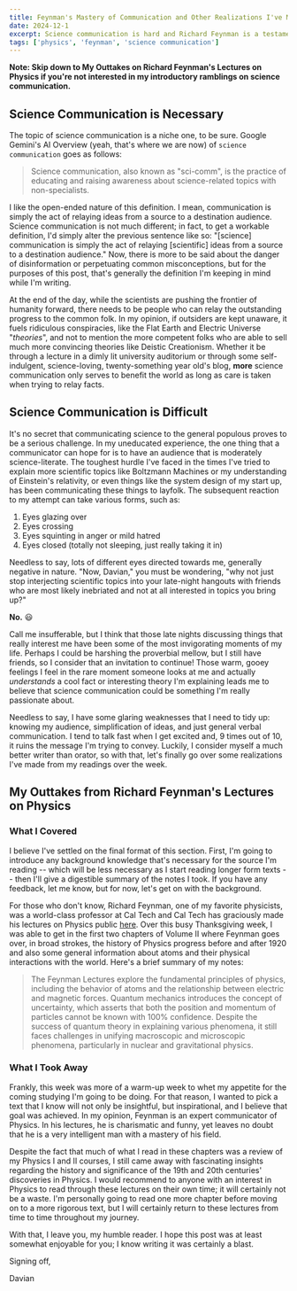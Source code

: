 ```yaml
---
title: Feynman's Mastery of Communication and Other Realizations I've Made Over the Week
date: 2024-12-1
excerpt: Science communication is hard and Richard Feynman is a testament to great sci-comm.
tags: ['physics', 'feynman', 'science communication']
---
```


**Note: Skip down to My Outtakes on Richard Feynman's Lectures on Physics if you're not interested in my introductory ramblings on science communication.**

## Science Communication is Necessary
The topic of science communication is a niche one, to be sure. Google Gemini's AI Overview (yeah, that's where we are now) of `science communication` goes as follows:

> Science communication, also known as "sci-comm", is the practice of educating and raising awareness about science-related topics with non-specialists.

I like the open-ended nature of this definition. I mean, communication is simply the act of relaying ideas from a source to a destination audience. Science communication is not much different; in fact, to get a workable definition, I'd simply alter the previous sentence like so: "[science] communication is simply the act of relaying [scientific] ideas from a source to a destination audience." Now, there is more to be said about the danger of disinformation or perpetuating common misconceptions, but for the purposes of this post, that's generally the definition I'm keeping in mind while I'm writing. 

At the end of the day, while the scientists are pushing the frontier of humanity forward, there needs to be people who can relay the outstanding progress to the common folk. In my opinion, if outsiders are kept unaware, it fuels ridiculous conspiracies, like the Flat Earth and Electric Universe "*theories*", and not to mention the more competent folks who are able to sell much more convincing theories like Deistic Creationism. Whether it be through a lecture in a dimly lit university auditorium or through some self-indulgent, science-loving, twenty-something year old's blog, **more** science communication only serves to benefit the world as long as care is taken when trying to relay facts.

## Science Communication is Difficult
It's no secret that communicating science to the general populous proves to be a serious challenge. In my uneducated experience, the one thing that a communicator can hope for is to have an audience that is moderately science-literate. The toughest hurdle I've faced in the times I've tried to explain more scientific topics like Boltzmann Machines or my understanding of Einstein's relativity, or even things like the system design of my start up, has been communicating these things to layfolk. The subsequent reaction to my attempt can take various forms, such as:
1. Eyes glazing over
2. Eyes crossing
3. Eyes squinting in anger or mild hatred
4. Eyes closed (totally not sleeping, just really taking it in)

Needless to say, lots of different eyes directed towards me, generally negative in nature. "Now, Davian," you must be wondering, "why not just stop interjecting scientific topics into your late-night hangouts with friends who are most likely inebriated and not at all interested in topics you bring up?"

**No.** 😃

Call me insufferable, but I think that those late nights discussing things that really interest me have been some of the most invigorating moments of my life. Perhaps I could be harshing the proverbial mellow, but I still have friends, so I consider that an invitation to continue! Those warm, gooey feelings I feel in the rare moment someone looks at me and actually *understands* a cool fact or interesting theory I'm explaining leads me to believe that science communication could be something I'm really passionate about.

Needless to say, I have some glaring weaknesses that I need to tidy up: knowing my audience, simplification of ideas, and just general verbal communication. I tend to talk fast when I get excited and, 9 times out of 10, it ruins the message I'm trying to convey. Luckily, I consider myself a much better writer than orator, so with that, let's finally go over some realizations I've made from my readings over the week.

## My Outtakes from Richard Feynman's Lectures on Physics
### What I Covered
I believe I've settled on the final format of this section. First, I'm going to introduce any background knowledge that's necessary for the source I'm reading -- which will be less necessary as I start reading longer form texts -- then I'll give a digestible summary of the notes I took. If you have any feedback, let me know, but for now, let's get on with the background.

For those who don't know, Richard Feynman, one of my favorite physicists, was a world-class professor at Cal Tech and Cal Tech has graciously made his lectures on Physics public [here](https://www.feynmanlectures.caltech.edu/info/). Over this busy Thanksgiving week, I was able to get in the first two chapters of Volume II where Feynman goes over, in broad strokes, the history of Physics progress before and after 1920 and also some general information about atoms and their physical interactions with the world. Here's a brief summary of my notes:

> The Feynman Lectures explore the fundamental principles of physics, including the behavior of atoms and the relationship between electric and magnetic forces. Quantum mechanics introduces the concept of uncertainty, which asserts that both the position and momentum of particles cannot be known with 100% confidence. Despite the success of quantum theory in explaining various phenomena, it still faces challenges in unifying macroscopic and microscopic phenomena, particularly in nuclear and gravitational physics.

### What I Took Away
Frankly, this week was more of a warm-up week to whet my appetite for the coming studying I'm going to be doing. For that reason, I wanted to pick a text that I know will not only be insightful, but inspirational, and I believe that goal was achieved. In my opinion, Feynman is an expert communicator of Physics. In his lectures, he is charismatic and funny, yet leaves no doubt that he is a very intelligent man with a mastery of his field.

Despite the fact that much of what I read in these chapters was a review of my Physics I and II courses, I still came away with fascinating insights regarding the history and significance of the 19th and 20th centuries' discoveries in Physics. I would recommend to anyone with an interest in Physics to read through these lectures on their own time; it will certainly not be a waste. I'm personally going to read one more chapter before moving on to a more rigorous text, but I will certainly return to these lectures from time to time throughout my journey.

With that, I leave you, my humble reader. I hope this post was at least somewhat enjoyable for you; I know writing it was certainly a blast.

Signing off,

Davian